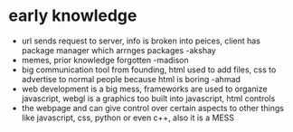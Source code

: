 # early knowledge
* url sends request to server, info is broken into peices, client has package manager which arrnges packages -akshay
* memes, prior knowledge forgotten -madison
* big communication tool from founding, html used to add files, css to advertise to normal people because html is boring -ahmad
* web development is a big mess, frameworks are used to organize javascript, webgl is a graphics too built into javascript, html controls 
* the webpage and can give control over certain aspects to other things like javascript, css, python or even c++, also it is a MESS

